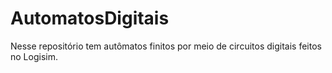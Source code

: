 # AutomatosDigitais
Nesse repositório tem autômatos finitos por meio de circuitos digitais feitos no Logisim.
